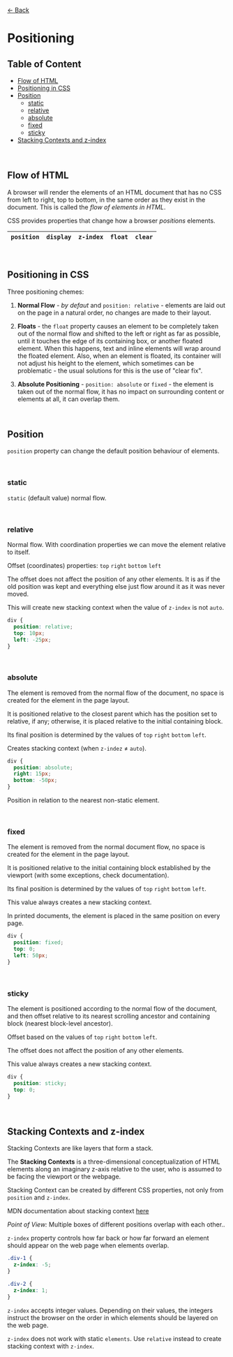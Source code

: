 [&larr; Back](./README.md)

# Positioning

## Table of Content

- [Flow of HTML](#flow-of-html)
- [Positioning in CSS](#positioning-in-css)
- [Position](#position)
  - [static](#static)
  - [relative](#relative)
  - [absolute](#absolute)
  - [fixed](#fixed)
  - [sticky](#sticky)
- [Stacking Contexts and z-index](#stacking-contexts-and-z-index)

<br>

## Flow of HTML

A browser will render the elements of an HTML document that has no CSS from left to right, top to bottom, in the same order as they exist in the document. This is called the _flow of elements in HTML_.

CSS provides properties that change how a browser _positions_ elements.

| `position` | `display` | `z-index` | `float` | `clear` |
| ---------- | --------- | --------- | ------- | ------- |

<br>

## Positioning in CSS

Three positioning chemes:

1. **Normal Flow** - _by defaut_ and `position: relative` - elements are laid out on the page in a natural order, no changes are made to their layout.

2. **Floats** - the `float` property causes an element to be completely taken out of the normal flow and shifted to the left or right as far as possible, until it touches the edge of its containing box, or another floated element. When this happens, text and inline elements will wrap around the floated element. Also, when an element is floated, its container will not adjust his height to the element, which sometimes can be problematic - the usual solutions for this is the use of "clear fix".

3. **Absolute Positioning** - `position: absolute` or `fixed` - the element is taken out of the normal flow, it has no impact on surrounding content or elements at all, it can overlap them.

<br>

## Position

`position` property can change the default position behaviour of elements.

<br>

### static

`static` (default value) normal flow.

<br>

### relative

Normal flow. With coordination properties we can move the element relative to itself.

Offset (coordinates) properties: `top` `right` `bottom` `left`

The offset does not affect the position of any other elements. It is as if the old position was kept and everything else just flow around it as it was never moved.

This will create new stacking context when the value of `z-index` is not `auto`.

```css
div {
  position: relative;
  top: 10px;
  left: -25px;
}
```

<br>

### absolute

The element is removed from the normal flow of the document, no space is created for the element in the page layout.

It is positioned relative to the closest parent which has the position set to relative, if any; otherwise, it is placed relative to the initial containing block.

Its final position is determined by the values of `top` `right` `bottom` `left`.

Creates stacking context (when `z-indez` ≠ `auto`).

```css
div {
  position: absolute;
  right: 15px;
  bottom: -50px;
}
```

Position in relation to the nearest non-static element.

<br>

### fixed

The element is removed from the normal document flow, no space is created for the element in the page layout.

It is positioned relative to the initial containing block established by the viewport (with some exceptions, check documentation).

Its final position is determined by the values of `top` `right` `bottom` `left`.

This value always creates a new stacking context.

In printed documents, the element is placed in the same position on every page.

```css
div {
  position: fixed;
  top: 0;
  left: 50px;
}
```

<br>

### sticky

The element is positioned according to the normal flow of the document, and then offset relative to its nearest scrolling ancestor and containing block (nearest block-level ancestor).

Offset based on the values of `top` `right` `bottom` `left`.

The offset does not affect the position of any other elements.

This value always creates a new stacking context.

```css
div {
  position: sticky;
  top: 0;
}
```

<br>

## Stacking Contexts and z-index

Stacking Contexts are like layers that form a stack.

The **Stacking Contexts** is a three-dimensional conceptualization of HTML elements along an imaginary z-axis relative to the user, who is assumed to be facing the viewport or the webpage.

Stacking Context can be created by different CSS properties, not only from `position` and `z-index`.

MDN documentation about stacking context [here](https://developer.mozilla.org/en-US/docs/Web/CSS/CSS_Positioning/Understanding_z_index/The_stacking_context)

_Point of View:_ Multiple boxes of different positions overlap with each other..

`z-index` property controls how far back or how far forward an element should appear on the web page when elements overlap.

```css
.div-1 {
  z-index: -5;
}

.div-2 {
  z-index: 1;
}
```

`z-index` accepts integer values. Depending on their values, the integers instruct the browser on the order in which elements should be layered on the web page.

`z-index` does not work with static `elements`. Use `relative` instead to create stacking context with `z-index`.
